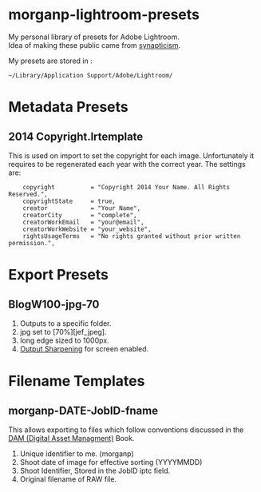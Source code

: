morganp-lightroom-presets
=========================

My personal library of presets for Adobe Lightroom.   
Idea of making these public came from [synapticism](https://github.com/synapticism/synaptic-lightroom-presets).

My presets are stored in :

    ~/Library/Application Support/Adobe/Lightroom/

Metadata Presets
==

2014 Copyright.lrtemplate
--
This is used on import to set the copyright for each image. Unfortunately it requires to be regenerated each year with the correct year. The settings are:

		copyright          = "Copyright 2014 Your Name. All Rights Reserved.",
		copyrightState     = true,
		creator            = "Your Name",
		creatorCity        = "complete",
		creatorWorkEmail   = "your@email",
		creatorWorkWebsite = "your_website",
		rightsUsageTerms   = "No rights granted without prior written permission.",

Export Presets
==

BlogW100-jpg-70
--

1. Outputs to a specific folder.
2. jpg set to [70%][jef_jpeg].
3. long edge sized to 1000px.
4. [Output Sharpening][3phasesharp] for screen enabled.

Filename Templates
==

morganp-DATE-JobID-fname
--

This allows exporting to files which follow conventions discussed in the [DAM (Digital Asset Managment)][dam] Book.

1. Unique identifier to me. (morganp)
2. Shoot date of image for effective sorting (YYYYMMDD)
3. Shoot Identifier, Stored in the JobID iptc field.
4. Original filename of RAW file.


[jef_jpg]: http://regex.info/blog/lightroom-goodies/jpeg-quality
[3phasesharp]: http://www.graphics.com/article-old/multipass-photoshop-sharpening-workflow
[dam]: https://www.amazon.co.uk/dp/0596523572?tag=morgue-21&camp=2902&creative=19466&linkCode=as4&creativeASIN=0596523572&adid=13SPKZJKBGHHH2HB82FN&
